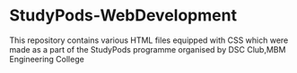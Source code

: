 # StudyPods-WebDevelopment
This repository contains various HTML files equipped with CSS which were made as a part of the StudyPods programme organised by DSC Club,MBM Engineering College
